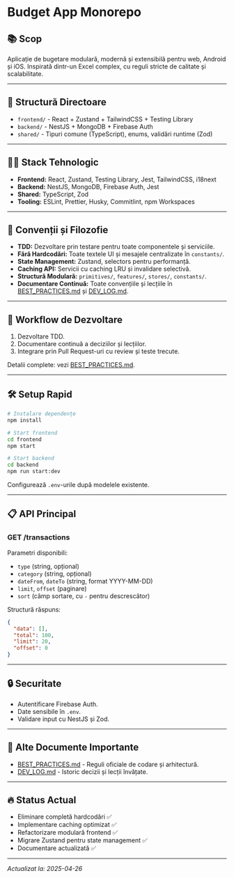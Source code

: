 # Budget App Monorepo

## 📚 Scop

Aplicație de bugetare modulară, modernă și extensibilă pentru web, Android și iOS. Inspirată dintr-un Excel complex, cu reguli stricte de calitate și scalabilitate.

---

## 📁 Structură Directoare

- `frontend/` - React + Zustand + TailwindCSS + Testing Library
- `backend/` - NestJS + MongoDB + Firebase Auth
- `shared/` - Tipuri comune (TypeScript), enums, validări runtime (Zod)

---

## 🧑‍💻 Stack Tehnologic

- **Frontend:** React, Zustand, Testing Library, Jest, TailwindCSS, i18next
- **Backend:** NestJS, MongoDB, Firebase Auth, Jest
- **Shared:** TypeScript, Zod
- **Tooling:** ESLint, Prettier, Husky, Commitlint, npm Workspaces

---

## 🧩 Convenții și Filozofie

- **TDD:** Dezvoltare prin testare pentru toate componentele și serviciile.
- **Fără Hardcodări:** Toate textele UI și mesajele centralizate în `constants/`.
- **State Management:** Zustand, selectors pentru performanță.
- **Caching API:** Servicii cu caching LRU și invalidare selectivă.
- **Structură Modulară:** `primitives/`, `features/`, `stores/`, `constants/`.
- **Documentare Continuă:** Toate convențiile și lecțiile în [BEST_PRACTICES.md](./BEST_PRACTICES.md) și [DEV_LOG.md](./DEV_LOG.md).

---

## 🚀 Workflow de Dezvoltare

1. Dezvoltare TDD.
2. Documentare continuă a deciziilor și lecțiilor.
3. Integrare prin Pull Request-uri cu review și teste trecute.

Detalii complete: vezi [BEST_PRACTICES.md](./BEST_PRACTICES.md).

---

## 🛠️ Setup Rapid

```bash
# Instalare dependențe
npm install

# Start frontend
cd frontend
npm start

# Start backend
cd backend
npm run start:dev
```

Configurează `.env`-urile după modelele existente.

---

## 📋 API Principal

### GET /transactions

Parametri disponibili:

- `type` (string, opțional)
- `category` (string, opțional)
- `dateFrom`, `dateTo` (string, format YYYY-MM-DD)
- `limit`, `offset` (paginare)
- `sort` (câmp sortare, cu `-` pentru descrescător)

Structură răspuns:

```json
{
  "data": [],
  "total": 100,
  "limit": 20,
  "offset": 0
}
```

---

## 🔒 Securitate

- Autentificare Firebase Auth.
- Date sensibile în `.env`.
- Validare input cu NestJS și Zod.

---

## 🧠 Alte Documente Importante

- [BEST_PRACTICES.md](./BEST_PRACTICES.md) - Reguli oficiale de codare și arhitectură.
- [DEV_LOG.md](./DEV_LOG.md) - Istoric decizii și lecții învățate.

---

## 🔥 Status Actual

- Eliminare completă hardcodări ✅
- Implementare caching optimizat ✅
- Refactorizare modulară frontend ✅
- Migrare Zustand pentru state management ✅
- Documentare actualizată ✅

---

_Actualizat la: 2025-04-26_

